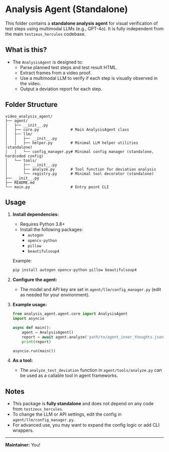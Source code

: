 # Analysis Agent (Standalone)

This folder contains a **standalone analysis agent** for visual verification of test steps using multimodal LLMs (e.g., GPT-4o). It is fully independent from the main `testzeus_hercules` codebase.

## What is this?

- The `AnalysisAgent` is designed to:
  - Parse planned test steps and test result HTML.
  - Extract frames from a video proof.
  - Use a multimodal LLM to verify if each step is visually observed in the video.
  - Output a deviation report for each step.

## Folder Structure

```
video_analysis_agent/
├── agent/
│   ├── __init__.py
│   ├── core.py              # Main AnalysisAgent class
│   ├── llm/
│   │   ├── __init__.py
│   │   ├── helper.py        # Minimal LLM helper utilities (standalone)
│   │   └── config_manager.py# Minimal config manager (standalone, hardcoded config)
│   └── tools/
│       ├── __init__.py
│       ├── analyze.py       # Tool function for deviation analysis
│       └── registry.py      # Minimal tool decorator (standalone)
├── __init__.py
├── README.md
└── main.py                  # Entry point CLI
```

## Usage

1. **Install dependencies:**

   - Requires Python 3.8+
   - Install the following packages:
     - `autogen`
     - `opencv-python`
     - `pillow`
     - `beautifulsoup4`

   Example:

   ```bash
   pip install autogen opencv-python pillow beautifulsoup4
   ```
2. **Configure the agent:**

   - The model and API key are set in `agent/llm/config_manager.py` (edit as needed for your environment).
3. **Example usage:**

   ```python
   from analysis_agent.agent.core import AnalysisAgent
   import asyncio

   async def main():
       agent = AnalysisAgent()
       report = await agent.analyze('path/to/agent_inner_thoughts.json', 'path/to/test.feature_result.html')
       print(report)

   asyncio.run(main())
   ```
4. **As a tool:**

   - The `analyze_test_deviation` function in `agent/tools/analyze.py` can be used as a callable tool in agent frameworks.

## Notes

- This package is **fully standalone** and does not depend on any code from `testzeus_hercules`.
- To change the LLM or API settings, edit the config in `agent/llm/config_manager.py`.
- For advanced use, you may want to expand the config logic or add CLI wrappers.

---

**Maintainer:** You!

